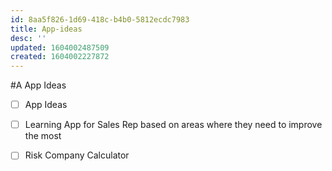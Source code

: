 ```yaml
---
id: 8aa5f826-1d69-418c-b4b0-5812ecdc7983
title: App-ideas
desc: ''
updated: 1604002487509
created: 1604002227872
---
```


#A App Ideas

- [ ] App Ideas 
- [ ] Learning App for Sales Rep based on areas where they need to improve the most 
- [ ] Risk Company Calculator 
 
 
